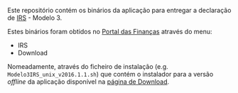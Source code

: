 Este repositório contém os binários da aplicação para entregar a declaração de [IRS](http://info.portaldasfinancas.gov.pt/pt/informacao_fiscal/codigos_tributarios/irs/index_irs.htm) - Modelo 3.

Estes binários foram obtidos no [Portal das Finanças](https://www.portaldasfinancas.gov.pt/) através do menu:

  * IRS
  * Download

Nomeadamente, através do ficheiro de instalação (e.g. `Modelo3IRS_unix_v2016.1.1.sh`) que contém o instalador para a versão _offline_ da aplicação disponível na [página de Download](https://irs.portaldasfinancas.gov.pt/menuDownIRS.action).
